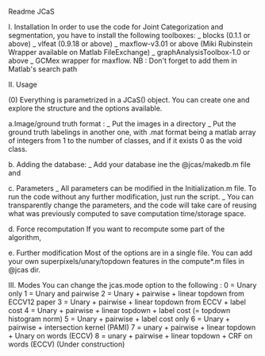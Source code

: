 Readme JCaS

I. Installation
In order to use the code for Joint Categorization and segmentation, you have to install the following toolboxes: 
  _ blocks (0.1.1 or above)
  _ vlfeat (0.9.18 or above)
  _ maxflow-v3.01 or above (Miki Rubinstein Wrapper available on Matlab FileExchange)
  _ graphAnalysisToolbox-1.0 or above 
  _ GCMex wrapper for maxflow.
NB : Don't forget to add them in Matlab's search path  


II. Usage

(0) Everything is parametrized in a JCaS() object. You can create one and explore the structure and the options available.

a.Image/ground truth format : 
  _ Put the images in a directory
  _ Put the ground truth labelings in another one, with .mat format being a matlab array of integers from 1 to the number of classes, and if it exists 0 as the void class.

b. Adding the database:
  _ Add your database ine the @jcas/makedb.m file and

c. Parameters
  _ All parameters can be modified in the Initialization.m file. To run the code without any further modification, just run the script.
  _ You can transparently change the parameters, and the code will take care of reusing what was previously computed to save computation time/storage space.

d. Force recomputation
If you want to recompute some part of the algorithm,

e. Further modification
Most of the options are in a single file. You can add your own superpixels/unary/topdown features in the compute*.m files in @jcas dir.

III. Modes 
You can change the jcas.mode option to the following :
  0 = Unary only
  1 = Unary and pairwise
  2 = Unary + pairwise + linear topdown from ECCV12 paper
  3 = Unary + pairwise + linear topdown from ECCV + label cost
  4 = Unary + pairwise + linear topdown + label cost (= topdown histogram norm)
  5 = Unary + pairwise + label cost only
  6 = Unary + pairwise + intersection kernel (PAMI)
  7 = unary + pairwise + linear topdown + Unary on words (ECCV)
  8 = unary + pairwise + linear topdown + CRF on words (ECCV) (Under construction)

